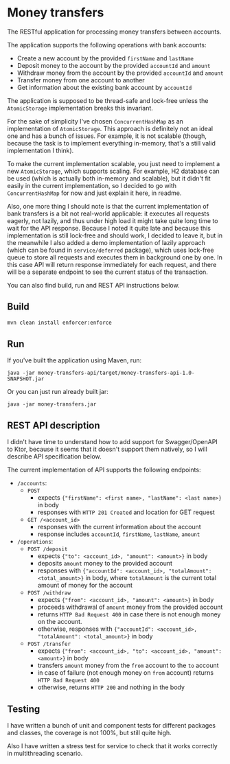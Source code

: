 # Money transfers

The RESTful application for processing money transfers between accounts.

The application supports the following operations with bank accounts:
* Create a new account by the provided `firstName` and `lastName`
* Deposit money to the account by the provided `accountId` and `amount`
* Withdraw money from the account by the provided `accountId` and `amount`
* Transfer money from one account to another
* Get information about the existing bank account by `accountId`

The application is supposed to be thread-safe and lock-free unless the `AtomicStorage` implementation breaks this invariant.

For the sake of simplicity I've chosen `ConcurrentHashMap` as an implementation of `AtomicStorage`. This approach is definitely not an ideal one and has a bunch of issues. For example, it is not scalable (though, because the task is to implement everything in-memory, that's a still valid implementation I think).

To make the current implementation scalable, you just need to implement a new `AtomicStorage`, which supports scaling. For example, H2 database can be used (which is actually both in-memory and scalable), but it didn't fit easily in the current implementation, so I decided to go with `ConcurrentHashMap` for now and just explain it here, in readme.

Also, one more thing I should note is that the current implementation of bank transfers is a bit not real-world applicable: it executes all requests eagerly, not lazily, and thus under high load it might take quite long time to wait for the API response. Because I noted it quite late and because this implementation is still lock-free and should work, I decided to leave it, but in the meanwhile I also added a demo implementation of lazily approach (which can be found in `service/deferred` package), which uses lock-free queue to store all requests and executes them in background one by one. In this case API will return response immediately for each request, and there will be a separate endpoint to see the current status of the transaction.

You can also find build, run and REST API instructions below.

## Build

```bash
mvn clean install enforcer:enforce
```

## Run

If you've built the application using Maven, run:
```
java -jar money-transfers-api/target/money-transfers-api-1.0-SNAPSHOT.jar
```
Or you can just run already built jar:
```
java -jar money-transfers.jar
```

## REST API description

I didn't have time to understand how to add support for Swagger/OpenAPI to Ktor, because it seems that it doesn't support them natively, so I will describe API specification below.

The current implementation of API supports the following endpoints:

* `/accounts`:
    * `POST`
        * expects `{"firstName": <first name>, "lastName": <last name>}` in body
        * responses with `HTTP 201 Created` and location for GET request
    * `GET /<account_id>`
        * responses with the current information about the account
        * response includes `accountId`, `firstName`, `lastName`, `amount`
* `/operations`:
    * `POST /deposit`
        * expects `{"to": <account_id>, "amount": <amount>}` in body
        * deposits `amount` money to the provided account
        * responses with `{"accountId": <account_id>, "totalAmount": <total_amount>}` in body, where `totalAmount` is the current total amount of money for the account
    * `POST /withdraw`
        * expects `{"from": <account_id>, "amount": <amount>}` in body
        * proceeds withdrawal of `amount` money from the provided account
        * returns `HTTP Bad Request 400` in case there is not enough money on the account.
        * otherwise, responses with `{"accountId": <account_id>, "totalAmount": <total_amount>}` in body
    * `POST /transfer`
        * expects `{"from": <account_id>, "to": <account_id>, "amount": <amount>}` in body
        * transfers `amount` money from the `from` account to the `to` account
        * in case of failure (not enough money on `from` account) returns `HTTP Bad Request 400`
        * otherwise, returns `HTTP 200` and nothing in the body

## Testing

I have written a bunch of unit and component tests for different packages and classes, the coverage is not 100%, but still quite high.

Also I have written a stress test for service to check that it works correctly in multithreading scenario.
